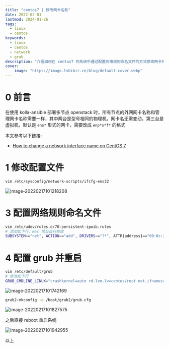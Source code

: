 ```yaml
---
title: "centos7 | 修改网卡名称" 
date: 2022-02-01
lastmod: 2024-01-26
tags: 
  - linux
  - centos
keywords:
  - linux
  - centos
  - network
  - grub
description: "介绍如何在 centos7 的系统中通过配置网络规则命名文件的方式修改网卡的名称" 
cover:
    image: "https://image.lvbibir.cn/blog/default-cover.webp" 
---
```


# 0 前言

在使用 kolla-ansible 部署多节点 openstack 时，所有节点的外网网卡名称和管理网卡名称需要一样，其中两台是型号相同的物理机，网卡名无需变动，第三台是虚拟机，默认是 `ens*` 形式的网卡，需要改成 `enp*s*f*` 的格式

本文参考以下链接:

- [How to change a network interface name on CentOS 7](https://www.xmodulo.com/change-network-interface-name-centos7.html)

# 1 修改配置文件

```bash
vim /etc/sysconfig/network-scripts/ifcfg-ens32
```

![image-20220217101218208](https://image.lvbibir.cn/blog/image-20220217101218208.png)

# 3 配置网络规则命名文件

```bash
vim /etc/udev/rules.d/70-persistent-ipoib.rules
# 添加如下行，mac 地址自行修改
SUBSYSTEM=="net", ACTION=="add", DRIVERS=="?*", ATTR{address}=="00:0c:29:bc:1e:01", ATTR{type}=="1", KERNEL=="eth*", NAME="enp11s0f0"
```

# 4 配置 grub 并重启

```bash
vim /etc/default/grub
# 修改如下行
GRUB_CMDLINE_LINUX="crashkernel=auto rd.lvm.lv=centos/root net.ifnames=0 rd.lvm.lv=centos/swap rhgb quiet"
```

![image-20220217101742169](https://image.lvbibir.cn/blog/image-20220217101742169.png)

```bash
grub2-mkconfig -o /boot/grub2/grub.cfg
```

![image-20220217101827575](https://image.lvbibir.cn/blog/image-20220217101827575.png)

之后直接 reboot 重启系统

![image-20220217101942955](https://image.lvbibir.cn/blog/image-20220217101942955.png)

以上
